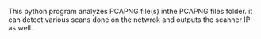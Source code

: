 This python program analyzes PCAPNG file(s) inthe PCAPNG files folder. it can detect various scans done on the netwrok and outputs the scanner IP as well.